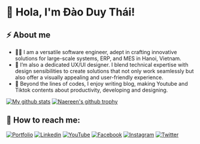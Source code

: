 # 👋 Hola, I'm Đào Duy Thái! 

## ⚡️ About me

- 🧑‍💻 I am a versatile software engineer, adept in crafting innovative solutions for large-scale systems, ERP, and MES in Hanoi, Vietnam.
- 🎨 I’m also a dedicated UX/UI designer. I blend technical expertise with design sensibilities to create solutions that not only work seamlessly but also offer a visually appealing and user-friendly experience.
- 👀 Beyond the lines of codes, I enjoy writing blog, making Youtube and Tiktok contents about productivity, developing and designing.

[![My github stats](https://github-readme-stats.vercel.app/api?username=DuyThaiddt&theme=blue-green)](https://github.com/DuyThaiddt/github-readme-stats)
[![Naereen's github trophy](https://github-profile-trophy.vercel.app/?username=DuyThaiddt&row=1)](https://github.com/ryo-ma/github-profile-trophy)

## 🔗 How to reach me:

[![Portfolio](https://img.shields.io/badge/my_portfolio-000?style=for-the-badge&logo=ko-fi&logoColor=white)](https://portfolio.codewithdt.com/)
[![Linkedin](https://img.shields.io/badge/linkedin-0A66C2?style=for-the-badge&logo=linkedin&logoColor=white)](https://www.linkedin.com/in/dduythai/)
[![YouTube](https://img.shields.io/badge/YouTube-%23FF0000.svg?style=for-the-badge&logo=YouTube&logoColor=white)](https://www.youtube.com/@codewithdt)
[![Facebook](https://img.shields.io/badge/Facebook-1877F2?style=for-the-badge&logo=facebook&logoColor=white)](https://www.facebook.com/duythai.ddt/)
[![Instagram](https://img.shields.io/badge/Instagram-%23E4405F.svg?style=for-the-badge&logo=Instagram&logoColor=white)](https://www.instagram.com/dduy_thai/)
[![Twitter](https://img.shields.io/badge/twitter-1DA1F2?style=for-the-badge&logo=twitter&logoColor=white)](https://twitter.com/codewithdt)
